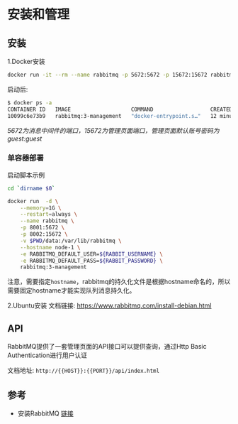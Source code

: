 # 安装和管理

## 安装

1.Docker安装
```bash
docker run -it --rm --name rabbitmq -p 5672:5672 -p 15672:15672 rabbitmq:3-management
```
启动后:
```bash
$ docker ps -a
CONTAINER ID   IMAGE                   COMMAND                  CREATED          STATUS          PORTS                                                                                                         NAMES
10099c6e73b9   rabbitmq:3-management   "docker-entrypoint.s…"   12 minutes ago   Up 12 minutes   4369/tcp, 5671/tcp, 0.0.0.0:5672->5672/tcp, 15671/tcp, 15691-15692/tcp, 25672/tcp, 0.0.0.0:15672->15672/tcp   rabbitmq

```
*5672为消息中间件的端口，15672为管理页面端口，管理页面默认账号密码为guest:guest*

### 单容器部署
启动脚本示例
```bash
cd `dirname $0`

docker run  -d \
	--memory=1G \
	--restart=always \
	--name rabbitmq \
	-p 8001:5672 \
	-p 8002:15672 \
	-v $PWD/data:/var/lib/rabbitmq \
	--hostname node-1 \
	-e RABBITMQ_DEFAULT_USER=${RABBIT_USERNAME} \
	-e RABBITMQ_DEFAULT_PASS=${RABBIT_PASSWORD} \
	rabbitmq:3-management

```
注意，需要指定`hostname`，rabbitmq的持久化文件是根据hostname命名的，所以需要固定hostname才能实现队列消息持久化。


2.Ubuntu安装
文档链接: https://www.rabbitmq.com/install-debian.html


## API
RabbitMQ提供了一套管理页面的API接口可以提供查询，通过Http Basic Authentication进行用户认证

文档地址: `http://{{HOST}}:{{PORT}}/api/index.html`


## 参考
* 安装RabbitMQ [链接](https://www.rabbitmq.com/download.html)
